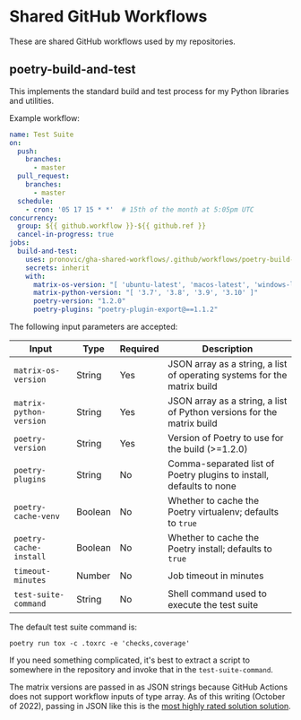 # Shared GitHub Workflows

These are shared GitHub workflows used by my repositories.

## poetry-build-and-test

This implements the standard build and test process for my Python libraries and utilities.

Example workflow:

```yaml
name: Test Suite
on:
  push:
    branches:
      - master
  pull_request:
    branches:
      - master
  schedule:
    - cron: '05 17 15 * *'  # 15th of the month at 5:05pm UTC
concurrency:
  group: ${{ github.workflow }}-${{ github.ref }}
  cancel-in-progress: true
jobs:
  build-and-test:
    uses: pronovic/gha-shared-workflows/.github/workflows/poetry-build-and-test.yml@v1
    secrets: inherit
    with:
      matrix-os-version: "[ 'ubuntu-latest', 'macos-latest', 'windows-latest' ]"
      matrix-python-version: "[ '3.7', '3.8', '3.9', '3.10' ]"
      poetry-version: "1.2.0"
      poetry-plugins: "poetry-plugin-export@==1.1.2"
```

The following input parameters are accepted:

|Input|Type|Required|Description|
|-----|----|--------|-----------|
|`matrix-os-version`|String|Yes|JSON array as a string, a list of operating systems for the matrix build|
|`matrix-python-version`|String|Yes|JSON array as a string, a list of Python versions for the matrix build|
|`poetry-version`|String|Yes|Version of Poetry to use for the build (>=1.2.0)|
|`poetry-plugins`|String|No|Comma-separated list of Poetry plugins to install, defaults to none|
|`poetry-cache-venv`|Boolean|No|Whether to cache the Poetry virtualenv; defaults to `true`|
|`poetry-cache-install`|Boolean|No|Whether to cache the Poetry install; defaults to `true`|
|`timeout-minutes`|Number|No|Job timeout in minutes|
|`test-suite-command`|String|No|Shell command used to execute the test suite|

The default test suite command is:

```
poetry run tox -c .toxrc -e 'checks,coverage'
```

If you need something complicated, it's best to extract a script to somewhere in the repository and invoke that in the `test-suite-command`.

The matrix versions are passed in as JSON strings because GitHub Actions does not support workflow inputs of type array.  As of this writing (October of 2022), passing in JSON like this is the [most highly rated solution solution](https://github.com/community/community/discussions/11692?sort=top#discussioncomment-3541856).
